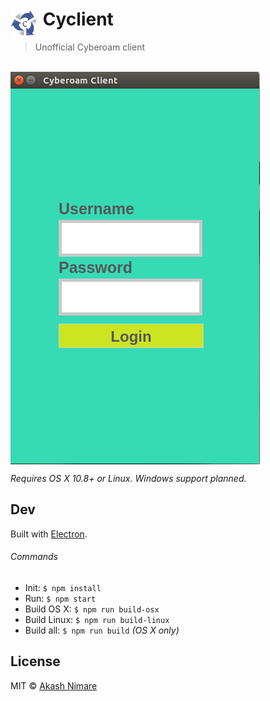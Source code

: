 # <img src="media/Icon.png" width="45" align="left">&nbsp;Cyclient

> Unofficial Cyberoam client 

<br>
<img src="media/screenshot.png" align="center">

*Requires OS X 10.8+ or Linux. Windows support planned.*

## Dev

Built with [Electron](http://electron.atom.io).

###### Commands

- Init: `$ npm install`
- Run: `$ npm start`
- Build OS X: `$ npm run build-osx`
- Build Linux: `$ npm run build-linux`
- Build all: `$ npm run build` *(OS X only)*


## License

MIT © [Akash Nimare](http://akashnimare.in)
